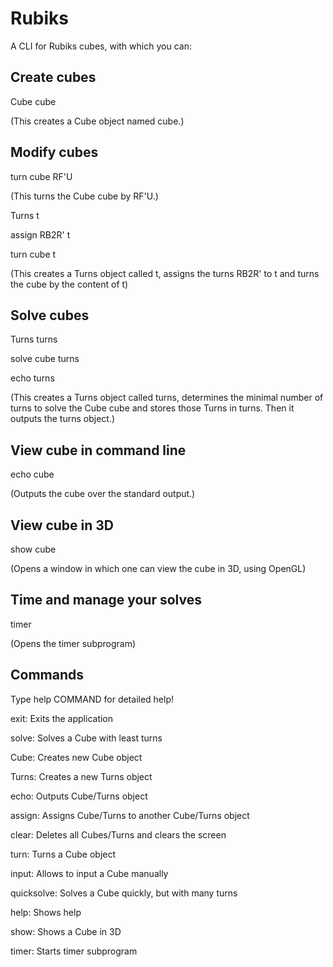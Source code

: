 # Rubiks
A CLI for Rubiks cubes, with which you can:

## Create cubes
Cube cube

(This creates a Cube object named cube.)

## Modify cubes
turn cube RF'U

(This turns the Cube cube by RF'U.)

Turns t

assign RB2R' t

turn cube t

(This creates a Turns object called t,
assigns the turns RB2R' to t
and turns the cube by the content of t)


## Solve cubes
Turns turns

solve cube turns

echo turns

(This creates a Turns object called turns, 
determines the minimal number of turns to solve the Cube cube and stores those Turns in turns. 
Then it outputs the turns object.)


## View cube in command line
echo cube

(Outputs the cube over the standard output.)


## View cube in 3D
show cube

(Opens a window in which one can view the cube in 3D, using OpenGL)


## Time and manage your solves
timer

(Opens the timer subprogram)


## Commands
Type help COMMAND for detailed help!

exit:            Exits the application

solve:           Solves a Cube with least turns

Cube:            Creates new Cube object

Turns:           Creates a new Turns object

echo:            Outputs Cube/Turns object

assign:          Assigns Cube/Turns to another Cube/Turns object

clear:           Deletes all Cubes/Turns and clears the screen

turn:            Turns a Cube object

input:           Allows to input a Cube manually

quicksolve:      Solves a Cube quickly, but with many turns

help:            Shows help

show:            Shows a Cube in 3D

timer:           Starts timer subprogram

